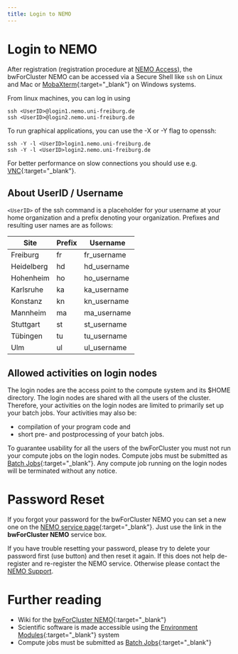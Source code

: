 ```yaml
---
title: Login to NEMO
---
```


# Login to NEMO

After registration (registration procedure at
[NEMO Access](/nemo/access/)),
the bwForCluster NEMO can be accessed via a Secure Shell like `ssh` on Linux and Mac or
[MobaXterm](https://mobaxterm.mobatek.net){:target="_blank"}
on Windows systems.

From linux machines, you can log in using
```shell
ssh <UserID>@login1.nemo.uni-freiburg.de
ssh <UserID>@login2.nemo.uni-freiburg.de
```

To run graphical applications, you can use the -X or -Y flag to openssh:
```shell
ssh -Y -l <UserID>login1.nemo.uni-freiburg.de
ssh -Y -l <UserID>login2.nemo.uni-freiburg.de
```

For better performance on slow connections you should use e.g.
[VNC](https://wiki.bwhpc.de/e/VNC){:target="_blank"}.

## About UserID / Username

`<UserID>` of the ssh command is a placeholder for your username at your
home organization and a prefix denoting your organization. Prefixes and
resulting user names are as follows:

| Site       | Prefix | Username     |
| ---------- | ------ | ------------ |
| Freiburg   | fr     | fr\_username |
| Heidelberg | hd     | hd\_username |
| Hohenheim  | ho     | ho\_username |
| Karlsruhe  | ka     | ka\_username |
| Konstanz   | kn     | kn\_username |
| Mannheim   | ma     | ma\_username |
| Stuttgart  | st     | st\_username |
| Tübingen   | tu     | tu\_username |
| Ulm        | ul     | ul\_username |

## Allowed activities on login nodes

The login nodes are the access point to the compute system and its $HOME
directory. The login nodes are shared with all the users of the cluster.
Therefore, your activities on the login nodes are limited to primarily
set up your batch jobs. Your activities may also be:

- compilation of your program code and
- short pre- and postprocessing of your batch jobs.

To guarantee usability for all the users of the bwForCluster you must
not run your compute jobs on the login nodes. Compute jobs must be
submitted as
[Batch Jobs](https://wiki.bwhpc.de/e/Batch_Jobs){:target="_blank"}.
Any compute job running on the login nodes will be terminated without any notice.

# Password Reset

If you forgot your password for the bwForCluster NEMO you can set a new one on the
[NEMO service page](https://bwservices.uni-freiburg.de){:target="_blank"}.
Just use the link in the **bwForCluster NEMO** service box.

If you have trouble resetting your password, please try to delete your
password first (use button) and then reset it again. If this does not
help de-register and re-register the NEMO service. Otherwise please contact the
[NEMO Support](/privacy-policy/).

# Further reading

- Wiki for the [bwForCluster NEMO](https://wiki.bwhpc.de/e/Category:BwForCluster_NEMO){:target="_blank"}
- Scientific software is made accessible using the [Environment Modules](https://wiki.bwhpc.de/e/Environment_Modules){:target="_blank"} system
- Compute jobs must be submitted as [Batch Jobs](https://wiki.bwhpc.de/e/Batch_Jobs){:target="_blank"}
